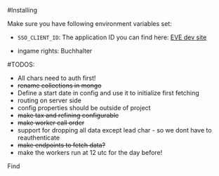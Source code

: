 #Installing

Make sure you have following environment variables set:

* `SSO_CLIENT_ID`: The application ID you can find here: [EVE dev site](https://developers.eveonline.com/applications)

* ingame rights: Buchhalter

#TODOS:
* All chars need to auth first!
* ~~rename collections in mongo~~
* Define a start date in config and use it to initialize first fetching
* routing on server side
* config properties should be outside of project
* ~~make tax and refining configurable~~
* ~~make worker call order~~
* support for dropping all data except lead char - so we dont have to reauthenticate
* ~~make endpoints to fetch data?~~
* make the workers run at 12 utc for the day before!

Find 

 